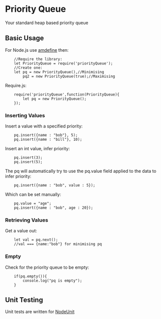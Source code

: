 # Priority Queue

Your standard heap based priority queue

## Basic Usage

For Node.js use [amdefine](https://github.com/jrburke/amdefine) then:
``` 
    //Require the library:
    let PriorityQueue = require('priorityQueue');
    //Create one:
    let pq = new PriorityQueue(),//Minimising
        pq2 = new PriorityQueue(true);//Maximising
```

Require.js:
```
    require('priorityQueue',function(PriorityQueue){
        let pq = new PriorityQueue();
    });
```

### Inserting Values
Insert a value with a specified priority:
```
    pq.insert({name : "bob"}, 5);
    pq.insert({name : "bill"}, 10);
```
Insert an int value, infer priority:
```
    pq.insert(3);
    pq.insert(5);
```
The pq will automatically try to use the pq.value field applied to the data
to infer priority:
```
    pq.insert({name : "bob", value : 5});
```
Which can be set manually:
```
    pq.value = "age";
    pq.insert({name : "bob", age : 20});
```

### Retrieving Values
Get a value out:
```
    let val = pq.next();
    //val === {name:"bob"} for minimising pq
```

### Empty
Check for the priority queue to be empty:
```
    if(pq.empty()){
        console.log("pq is empty");
    }
```

## Unit Testing
Unit tests are written for [NodeUnit](https://github.com/caolan/nodeunit)
